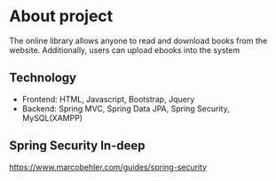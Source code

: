 # About project
The online library allows anyone to read and download books from the website. Additionally, users can upload ebooks into the system

## Technology
- Frontend: HTML, Javascript, Bootstrap, Jquery
- Backend: Spring MVC, Spring Data JPA, Spring Security, MySQL(XAMPP)

## Spring Security In-deep
https://www.marcobehler.com/guides/spring-security
